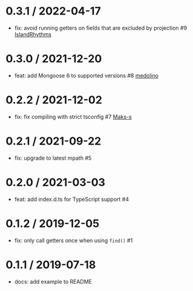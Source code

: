 0.3.1 / 2022-04-17
==================
 * fix: avoid running getters on fields that are excluded by projection #9 [IslandRhythms](https://github.com/IslandRhythms)

0.3.0 / 2021-12-20
==================
 * feat: add Mongoose 6 to supported versions #8 [medolino](https://github.com/medolino)

0.2.2 / 2021-12-02
==================
 * fix: fix compiling with strict tsconfig #7 [Maks-s](https://github.com/Maks-s)

0.2.1 / 2021-09-22
==================
 * fix: upgrade to latest mpath #5

0.2.0 / 2021-03-03
==================
 * feat: add index.d.ts for TypeScript support #4

0.1.2 / 2019-12-05
==================
 * fix: only call getters once when using `find()` #1

0.1.1 / 2019-07-18
==================
 * docs: add example to README
